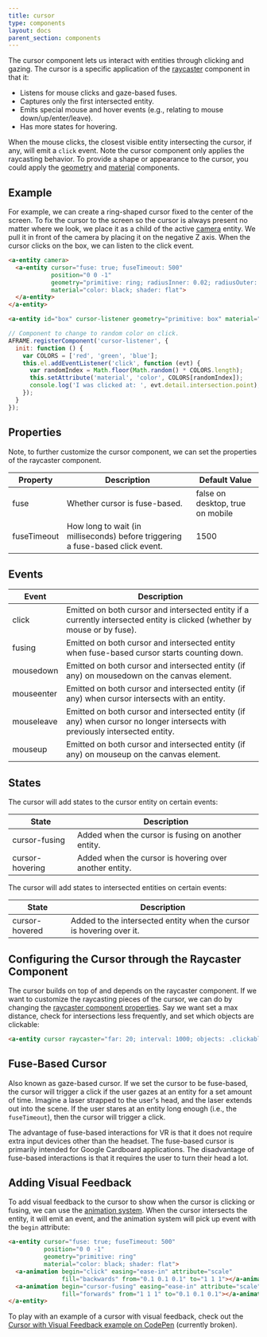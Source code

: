 ```yaml
---
title: cursor
type: components
layout: docs
parent_section: components
---
```


The cursor component lets us interact with entities through clicking and
gazing. The cursor is a specific application of the [raycaster][raycaster]
component in that it:

- Listens for mouse clicks and gaze-based fuses.
- Captures only the first intersected entity.
- Emits special mouse and hover events (e.g., relating to mouse down/up/enter/leave).
- Has more states for hovering.

When the mouse clicks, the closest visible entity intersecting the cursor, if
any, will emit a `click` event. Note the cursor component only applies the
raycasting behavior. To provide a shape or appearance to the cursor, you could
apply the [geometry][geometry] and [material][material] components.

## Example

For example, we can create a ring-shaped cursor fixed to the center of the
screen. To fix the cursor to the screen so the cursor is always present no
matter where we look, we place it as a child of the active [camera][camera]
entity. We pull it in front of the camera by placing it on the negative Z axis.
When the cursor clicks on the box, we can listen to the click event.

```html
<a-entity camera>
  <a-entity cursor="fuse: true; fuseTimeout: 500"
            position="0 0 -1"
            geometry="primitive: ring; radiusInner: 0.02; radiusOuter: 0.03"
            material="color: black; shader: flat">
  </a-entity>
</a-entity>

<a-entity id="box" cursor-listener geometry="primitive: box" material="color: blue"></a-entity>
```

```js
// Component to change to random color on click.
AFRAME.registerComponent('cursor-listener', {
  init: function () {
    var COLORS = ['red', 'green', 'blue'];
    this.el.addEventListener('click', function (evt) {
      var randomIndex = Math.floor(Math.random() * COLORS.length);
      this.setAttribute('material', 'color', COLORS[randomIndex]);
      console.log('I was clicked at: ', evt.detail.intersection.point);
    });
  }
});
```

## Properties

Note, to further customize the cursor component, we can set the properties of
the raycaster component.

| Property    | Description                                                                    | Default Value                    |
|-------------|--------------------------------------------------------------------------------|----------------------------------|
| fuse        | Whether cursor is fuse-based.                                                  | false on desktop, true on mobile |
| fuseTimeout | How long to wait (in milliseconds) before triggering a fuse-based click event. | 1500                             |

## Events

| Event             | Description                                                                                                                 |
|-------------------|-----------------------------------------------------------------------------------------------------------------------------|
| click      | Emitted on both cursor and intersected entity if a currently intersected entity is clicked (whether by mouse or by fuse).   |
| fusing | Emitted on both cursor and intersected entity when fuse-based cursor starts counting down. |
| mousedown  | Emitted on both cursor and intersected entity (if any) on mousedown on the canvas element.                                  |
| mouseenter | Emitted on both cursor and intersected entity (if any) when cursor intersects with an entity.                               |
| mouseleave | Emitted on both cursor and intersected entity (if any) when cursor no longer intersects with previously intersected entity. |
| mouseup    | Emitted on both cursor and intersected entity (if any) on mouseup on the canvas element.                                    |

## States

The cursor will add states to the cursor entity on certain events:

| State           | Description                                            |
|-----------------|--------------------------------------------------------|
| cursor-fusing   | Added when the cursor is fusing on another entity.     |
| cursor-hovering | Added when the cursor is hovering over another entity. |

The cursor will add states to intersected entities on certain events:

| State          | Description                                                          |
|----------------|----------------------------------------------------------------------|
| cursor-hovered | Added to the intersected entity when the cursor is hovering over it. |

## Configuring the Cursor through the Raycaster Component

[raycasterprops]: ./raycaster.md#properties

The cursor builds on top of and depends on the raycaster component. If we
want to customize the raycasting pieces of the cursor, we can do by changing
the [raycaster component properties][raycasterprops]. Say we want set a max
distance, check for intersections less frequently, and set which objects are
clickable:

```html
<a-entity cursor raycaster="far: 20; interval: 1000; objects: .clickable"></a-entity>
```

## Fuse-Based Cursor

Also known as gaze-based cursor. If we set the cursor to be fuse-based, the
cursor will trigger a click if the user gazes at an entity for a set amount of
time. Imagine a laser strapped to the user's head, and the laser extends out
into the scene. If the user stares at an entity long enough (i.e., the
`fuseTimeout`), then the cursor will trigger a click.

The advantage of fuse-based interactions for VR is that it does not require
extra input devices other than the headset. The fuse-based cursor is primarily
intended for Google Cardboard applications. The disadvantage of fuse-based
interactions is that it requires the user to turn their head a lot.

## Adding Visual Feedback

To add visual feedback to the cursor to show when the cursor is clicking or
fusing, we can use the [animation system][animation].  When the cursor
intersects the entity, it will emit an event, and the animation system will
pick up event with the `begin` attribute:

```html
<a-entity cursor="fuse: true; fuseTimeout: 500"
          position="0 0 -1"
          geometry="primitive: ring"
          material="color: black; shader: flat">
  <a-animation begin="click" easing="ease-in" attribute="scale"
               fill="backwards" from="0.1 0.1 0.1" to="1 1 1"></a-animation>
  <a-animation begin="cursor-fusing" easing="ease-in" attribute="scale"
               fill="forwards" from="1 1 1" to="0.1 0.1 0.1"></a-animation>
</a-entity>
```

To play with an example of a cursor with visual feedback, check out the [Cursor
with Visual Feedback example on CodePen][cursor-codepen] (currently broken).

[animation]: ../core/animations.md
[camera]: ./camera.md
[cursor-codepen]: http://codepen.io/anon/pen/dpmpJP
[geometry]: ./geometry.md
[material]: ./material.md
[raycaster]: ./raycaster.md
